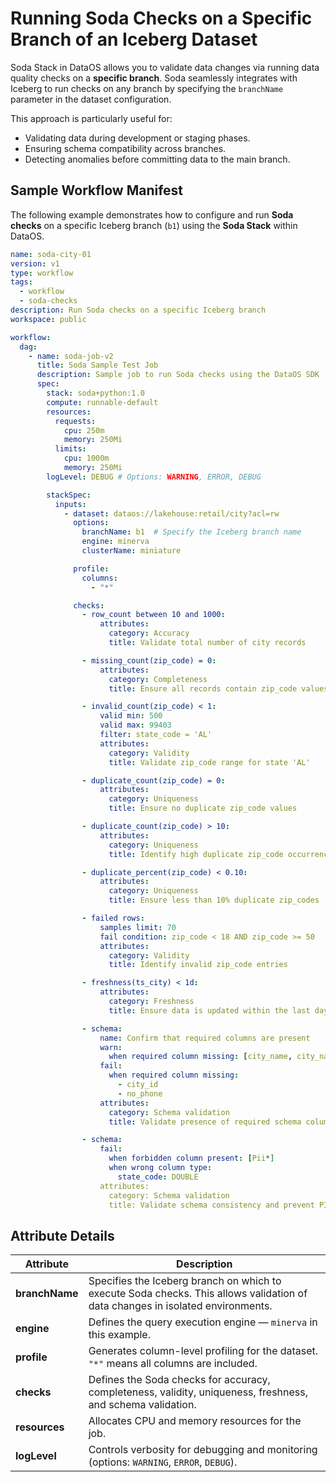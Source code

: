 
# Running Soda Checks on a Specific Branch of an Iceberg Dataset

Soda Stack in DataOS allows you to validate data changes via running data quality checks on a **specific branch**. Soda seamlessly integrates with Iceberg to run checks on any branch by specifying the `branchName` parameter in the dataset configuration.

This approach is particularly useful for:

* Validating data during development or staging phases.
* Ensuring schema compatibility across branches.
* Detecting anomalies before committing data to the main branch.


## Sample Workflow Manifest

The following example demonstrates how to configure and run **Soda checks** on a specific Iceberg branch (`b1`) using the **Soda Stack** within DataOS.

```yaml
name: soda-city-01
version: v1
type: workflow
tags:
  - workflow
  - soda-checks
description: Run Soda checks on a specific Iceberg branch
workspace: public

workflow:
  dag:
    - name: soda-job-v2
      title: Soda Sample Test Job
      description: Sample job to run Soda checks using the DataOS SDK
      spec:
        stack: soda+python:1.0
        compute: runnable-default
        resources:
          requests:
            cpu: 250m
            memory: 250Mi
          limits:
            cpu: 1000m
            memory: 250Mi
        logLevel: DEBUG # Options: WARNING, ERROR, DEBUG

        stackSpec:
          inputs:
            - dataset: dataos://lakehouse:retail/city?acl=rw
              options:
                branchName: b1  # Specify the Iceberg branch name
                engine: minerva
                clusterName: miniature

              profile:
                columns:
                  - "*"

              checks:
                - row_count between 10 and 1000:
                    attributes:
                      category: Accuracy
                      title: Validate total number of city records

                - missing_count(zip_code) = 0:
                    attributes:
                      category: Completeness
                      title: Ensure all records contain zip_code values

                - invalid_count(zip_code) < 1:
                    valid min: 500
                    valid max: 99403
                    filter: state_code = 'AL'
                    attributes:
                      category: Validity
                      title: Validate zip_code range for state 'AL'

                - duplicate_count(zip_code) = 0:
                    attributes:
                      category: Uniqueness
                      title: Ensure no duplicate zip_code values

                - duplicate_count(zip_code) > 10:
                    attributes:
                      category: Uniqueness
                      title: Identify high duplicate zip_code occurrences

                - duplicate_percent(zip_code) < 0.10:
                    attributes:
                      category: Uniqueness
                      title: Ensure less than 10% duplicate zip_codes

                - failed rows:
                    samples limit: 70
                    fail condition: zip_code < 18 AND zip_code >= 50
                    attributes:
                      category: Validity
                      title: Identify invalid zip_code entries

                - freshness(ts_city) < 1d:
                    attributes:
                      category: Freshness
                      title: Ensure data is updated within the last day

                - schema:
                    name: Confirm that required columns are present
                    warn:
                      when required column missing: [city_name, city_name]
                    fail:
                      when required column missing:
                        - city_id
                        - no_phone
                    attributes:
                      category: Schema validation
                      title: Validate presence of required schema columns

                - schema:
                    fail:
                      when forbidden column present: [Pii*]
                      when wrong column type:
                        state_code: DOUBLE
                    attributes:
                      category: Schema validation
                      title: Validate schema consistency and prevent PII columns
```


## Attribute Details

| **Attribute**      | **Description**                                                                                                                |
| -------------- | ------------------------------------------------------------------------------------------------------------------------------ |
| **branchName** | Specifies the Iceberg branch on which to execute Soda checks. This allows validation of data changes in isolated environments. |
| **engine**     | Defines the query execution engine — `minerva` in this example.                                                                |
| **profile**    | Generates column-level profiling for the dataset. `"*"` means all columns are included.                                        |
| **checks**     | Defines the Soda checks for accuracy, completeness, validity, uniqueness, freshness, and schema validation.                    |
| **resources**  | Allocates CPU and memory resources for the job.                                                                                |
| **logLevel**   | Controls verbosity for debugging and monitoring (options: `WARNING`, `ERROR`, `DEBUG`).                                        |

